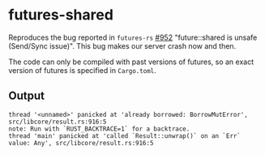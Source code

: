 # futures-shared

Reproduces the bug reported in `futures-rs` [#952][952] "future::shared is unsafe (Send/Sync
issue)". This bug makes our server crash now and then.

The code can only be compiled with past versions of futures, so an exact version of futures is
specified in `Cargo.toml`.

[952]: https://github.com/rust-lang-nursery/futures-rs/issues/952

## Output

```plain
thread '<unnamed>' panicked at 'already borrowed: BorrowMutError', src/libcore/result.rs:916:5
note: Run with `RUST_BACKTRACE=1` for a backtrace.
thread 'main' panicked at 'called `Result::unwrap()` on an `Err` value: Any', src/libcore/result.rs:916:5
```
